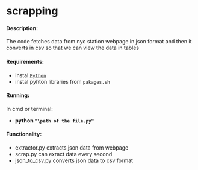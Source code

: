 # scrapping
#### Description:
The code fetches data from nyc station webpage in json format and then it 
converts in csv so that we can view the data in tables 

#### Requirements:
* instal [`Python`](https://www.python.org/downloads/)  
* instal pyhton libraries from `pakages.sh` 

#### Running:
In cmd or terminal:
* **python `"\path of the file.py"`**

#### Functionality:
* extractor.py extracts json data from webpage
* scrap.py can exract data every second 
* json_to_csv.py converts json data to csv format 

